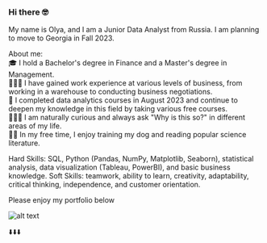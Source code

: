 ### Hi there 🤓

My name is Olya, and I am a Junior Data Analyst from Russia. 
I am planning to move to Georgia in Fall 2023. 

About me:</br>
🎓 I hold a Bachelor's degree in Finance and a Master's degree in Management.</br>
👩🏻‍💻 I have gained work experience at various levels of business, from working in a warehouse to conducting business negotiations.</br>
📖 I completed data analytics courses in August 2023 and continue to deepen my knowledge in this field by taking various free courses.</br>
🕵🏻‍♀️ I am naturally curious and always ask "Why is this so?" in different areas of my life.</br>
🐕‍🦺 In my free time, I enjoy training my dog and reading popular science literature.</br>

Hard Skills: SQL, Python (Pandas, NumPy, Matplotlib, Seaborn), statistical analysis, data visualization (Tableau, PowerBI), and basic business knowledge. 
Soft Skills: teamwork, ability to learn, creativity, adaptability, critical thinking, independence, and customer orientation.

Please enjoy my portfolio below

![alt text]([http://url/to/img.png](https://img.freepik.com/free-vector/sentiment-analysis-concept-illustration_114360-5212.jpg?w=826&t=st=1697102317~exp=1697102917~hmac=df87434246203ac7078ddf8835327a72608dd7da9919e58853a36bb6d108cefd))

⬇️⬇️⬇️
<!--
**OlgaYakimova/OlgaYakimova** is a ✨ _special_ ✨ repository because its `README.md` (this file) appears on your GitHub profile.

Here are some ideas to get you started:

- 🔭 I’m currently working on ...
- 🌱 I’m currently learning ...
- 👯 I’m looking to collaborate on ...
- 🤔 I’m looking for help with ...
- 💬 Ask me about ...
- 📫 How to reach me: ...
- 😄 Pronouns: ...
- ⚡ Fun fact: ...
-->
